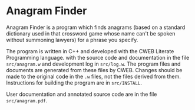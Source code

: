 # Anagram Finder

Anagram Finder is a program which finds anagrams (based on a standard
dictionary used in that crossword game whose name can't be spoken
without summoning lawyers) for a phrase you specify.

The program is written in C++ and developed with the CWEB Literate
Programming language. with the source code and documentation in
the file `src/anagram.w` and development log in `src/log.w`.  The
program files and documents are generated from these files by CWEB.
Changes should be made to the original code in the `.w` files, not
the files derived from them.  Instructions for building the program
are in `src/INSTALL`.

User documentation and annotated source code are in the file
`src/anagram.pdf`.
